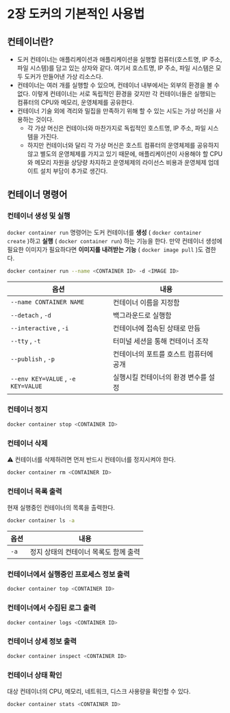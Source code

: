 # 2장 도커의 기본적인 사용법

## 컨테이너란?

* 도커 컨테이너는 애플리케이션과 애플리케이션을 실행할 컴퓨터(호스트명, IP 주소, 파일 시스템)를 담고 있는 상자와 같다. 여기서 호스트명, IP 주소, 파일 시스템은 모두 도커가 만들어낸 가상 리소스다.
* 컨테이너는 여러 개를 실행할 수 있으며, 컨테이너 내부에서는 외부의 환경을 볼 수 없다. 이렇게 컨테이너는 서로 독립적인 환경을 갖지만 각 컨테이너들은 실행되는 컴퓨터의 CPU와 메모리, 운영체제를 공유한다.
* 컨테이너 기술 외에 격리와 밀집을 만족하기 위해 할 수 있는 시도는 가상 머신을 사용하는 것이다.
  * 각 가상 머신은 컨테이너와 마찬가지로 독립적인 호스트명, IP 주소, 파일 시스템을 가진다.
  * 하지만 컨테이너와 달리 각 가상 머신은 호스트 컴퓨터의 운영체제를 공유하지 않고 별도의 운영체제를 가지고 있기 때문에, 애플리케이션이 사용해야 할 CPU와 메모리 자원을 상당량 차지하고 운영체제의 라이선스 비용과 운영체제 업데이트 설치 부담이 추가로 생긴다.



## 컨테이너 명령어

### 컨테이너 생성 및 실행

`docker container run` 명령어는 도커 컨테이너를 **생성** ( `docker container create` )하고 **실행** ( `docker container run`) 하는 기능을 한다. 만약 컨테이너 생성에 필요한 이미지가 필요하다면 **이미지를 내려받는 기능** ( `docker image pull` )도 겸한다.

```sh
docker container run --name <CONTAINER ID> -d <IMAGE ID>
```

| 옵션                               | 내용                                   |
| ---------------------------------- | -------------------------------------- |
| `--name CONTAINER NAME`            | 컨테이너 이름을 지정함                 |
| `--detach` , `-d`                  | 백그라운드로 실행함                    |
| `--interactive` , `-i`             | 컨테이너에 접속된 상태로 만듬          |
| `--tty` , `-t`                     | 터미널 세션을 통해 컨테이너 조작       |
| `--publish` , `-p`                 | 컨테이너의 포트를 호스트 컴퓨터에 공개 |
| `--env KEY=VALUE` , `-e KEY=VALUE` | 실행시킬 컨테이너의 환경 변수를 설정   |

### 컨테이너 정지

```sh
docker container stop <CONTAINER ID>
```

### 컨테이너 삭제

⚠️ 컨테이너를 삭제하려면 먼저 반드시 컨테이너를 정지시켜야 한다.

```sh
docker container rm <CONTAINER ID>
```

### 컨테이너 목록 출력

현재 실행중인 컨테이너의 목록을 출력한다.

```sh
docker container ls -a
```

| 옵션 | 내용                                  |
| ---- | ------------------------------------- |
| `-a` | 정지 상태의 컨테이너 목록도 함께 출력 |

### 컨테이너에서 실행중인 프로세스 정보 출력

```sh
docker container top <CONTAINER ID>
```

### 컨테이너에서 수집된 로그 출력

```sh
docker container logs <CONTAINER ID>
```

### 컨테이너 상세 정보 출력

```sh
docker container inspect <CONTAINER ID>
```

### 컨테이너 상태 확인

대상 컨테이너의 CPU, 메모리, 네트워크, 디스크 사용량을 확인할 수 있다.

```sh
docker container stats <CONTAINER ID>
```

